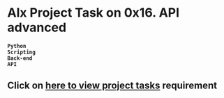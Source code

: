 # Alx Project Task on 0x16. API advanced
**`Python`**  
**`Scripting`**  
**`Back-end`**  
**`API`**  

## **Click on [here to view project tasks](project.md) requirement** 